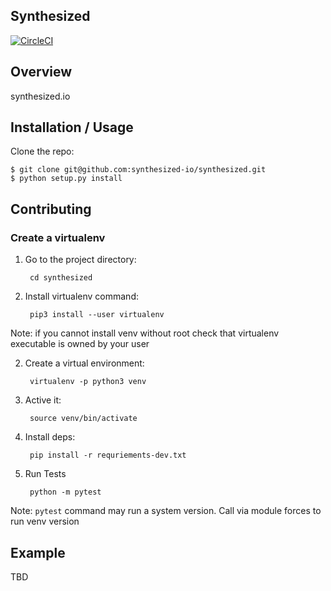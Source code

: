 Synthesized
--------

[![CircleCI](https://circleci.com/gh/synthesized-io/synthesized-website/tree/master.svg?style=svg&circle-token=0a3362fcb1a64d0055965f9b40a7a03be0d8f611)](https://circleci.com/gh/synthesized-io/synthesized-website/tree/master)

Overview
--------

synthesized.io

Installation / Usage
--------------------

Clone the repo:

    $ git clone git@github.com:synthesized-io/synthesized.git
    $ python setup.py install
    
Contributing
------------

### Create a virtualenv

1. Go to the project directory:

        cd synthesized

1. Install virtualenv command:

        pip3 install --user virtualenv
        
Note: if you cannot install venv without root check that virtualenv executable is owned by your user

2. Create a virtual environment:

        virtualenv -p python3 venv
        
3. Active it:

        source venv/bin/activate
        
4. Install deps:

        pip install -r requriements-dev.txt
        
5. Run Tests

        python -m pytest

Note: `pytest` command may run a system version. Call via module forces to run venv version

Example
-------

TBD
